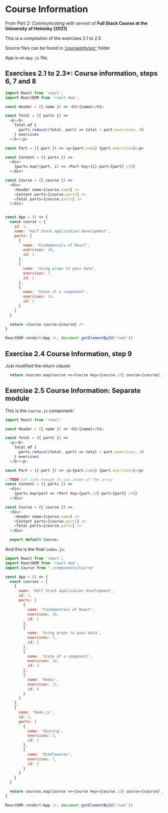 # Course Information
From *Part 2: Communicating with servert* of **Full Stack Course at the University of Helsinky (2021)**

This is a compilation of the exercises 2.1 to 2.5

Source files can be found in ['courseinfo/src'](https://github.com/greenvan/fullstackopen2021/tree/main/part1/courseinfo/src) folder

App is on `App.js` file.

## Exercises 2.1 to 2.3*: Course information, steps 6, 7 and 8

```js
import React from 'react';
import ReactDOM from 'react-dom';

const Header = ({ name }) => <h1>{name}</h1>

const Total = ({ parts }) =>
  <p><b>
    Total of {
      parts.reduce((total, part) => total + part.exercises, 0)
    } exercises
  </b></p>

const Part = ({ part }) => <p>{part.name} {part.exercises}</p>

const Content = ({ parts }) =>
  <div>
    {parts.map((part, i) => <Part key={i} part={part} />)}
  </div>

const Course = ({ course }) =>
  <div>
    <Header name={course.name} />
    <Content parts={course.parts} />
    <Total parts={course.parts} />
  </div>


const App = () => {
  const course = {
    id: 1,
    name: 'Half Stack application development',
    parts: [
      {
        name: 'Fundamentals of React',
        exercises: 10,
        id: 1
      },
      {
        name: 'Using props to pass data',
        exercises: 7,
        id: 2
      },
      {
        name: 'State of a component',
        exercises: 14,
        id: 3
      }
    ]
  }

  return <Course course={course} />
}

ReactDOM.render(<App />, document.getElementById('root'))

```


## Exercise 2.4 Course Information, step 9
Just modified the return clause:
```js
  return courses.map(course =><Course key={course.id} course={course} />)
```

## Exercise 2.5 Course Information: Separate module

This is the `Course.js` component:`

```js
import React from 'react'

const Header = ({ name }) => <h1>{name}</h1>

const Total = ({ parts }) =>
  <p><b>
    Total of {
      parts.reduce((total, part) => total + part.exercises, 0)
    } exercises
  </b></p>

const Part = ({ part }) => <p>{part.name} {part.exercises}</p>

//TODO not safe enough to use index of the array
const Content = ({ parts }) =>
  <div>
    {parts.map(part => <Part key={part.id} part={part} />)}
  </div>

const Course = ({ course }) =>
  <div>
    <Header name={course.name} />
    <Content parts={course.parts} />
    <Total parts={course.parts} />
  </div>

  export default Course;
```

And this is the final `index.js`:

```js 
import React from 'react';
import ReactDOM from 'react-dom';
import Course from './components/Course'

const App = () => {
  const courses = [
    {
      name: 'Half Stack application development',
      id: 1,
      parts: [
        {
          name: 'Fundamentals of React',
          exercises: 10,
          id: 1
        },
        {
          name: 'Using props to pass data',
          exercises: 7,
          id: 2
        },
        {
          name: 'State of a component',
          exercises: 14,
          id: 3
        },
        {
          name: 'Redux',
          exercises: 11,
          id: 4
        }
      ]
    }, 
    {
      name: 'Node.js',
      id: 2,
      parts: [
        {
          name: 'Routing',
          exercises: 3,
          id: 1
        },
        {
          name: 'Middlewares',
          exercises: 7,
          id: 2
        }
      ]
    }
  ]

  return courses.map(course =><Course key={course.id} course={course} />)
}

ReactDOM.render(<App />, document.getElementById('root'))
```